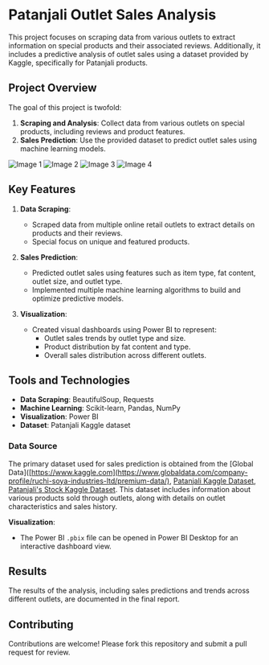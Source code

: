 

# Patanjali Outlet Sales Analysis

This project focuses on scraping data from various outlets to extract information on special products and their associated reviews. Additionally, it includes a predictive analysis of outlet sales using a dataset provided by Kaggle, specifically for Patanjali products.

## Project Overview

The goal of this project is twofold:
1. **Scraping and Analysis**: Collect data from various outlets on special products, including reviews and product features.
2. **Sales Prediction**: Use the provided dataset to predict outlet sales using machine learning models.

![Image 1](https://encrypted-tbn0.gstatic.com/images?q=tbn:ANd9GcSAttfNj723b1QXE8IavHD_f7ApvvLPzNLcvg&s)
![Image 2](https://encrypted-tbn0.gstatic.com/images?q=tbn:ANd9GcSAttfNj723b1QXE8IavHD_f7ApvvLPzNLcvg&s)
![Image 3](https://encrypted-tbn0.gstatic.com/images?q=tbn:ANd9GcSAttfNj723b1QXE8IavHD_f7ApvvLPzNLcvg&s)
![Image 4](https://encrypted-tbn0.gstatic.com/images?q=tbn:ANd9GcSAttfNj723b1QXE8IavHD_f7ApvvLPzNLcvg&s)

## Key Features

1. **Data Scraping**:
   - Scraped data from multiple online retail outlets to extract details on products and their reviews.
   - Special focus on unique and featured products.

2. **Sales Prediction**:
   - Predicted outlet sales using features such as item type, fat content, outlet size, and outlet type.
   - Implemented multiple machine learning algorithms to build and optimize predictive models.

3. **Visualization**:
   - Created visual dashboards using Power BI to represent:
     - Outlet sales trends by outlet type and size.
     - Product distribution by fat content and type.
     - Overall sales distribution across different outlets.


## Tools and Technologies

- **Data Scraping**: BeautifulSoup, Requests
- **Machine Learning**: Scikit-learn, Pandas, NumPy
- **Visualization**: Power BI
- **Dataset**: Patanjali Kaggle dataset


### Data Source

The primary dataset used for sales prediction is obtained from the [Global Data]([https://www.kaggle.com](https://www.globaldata.com/company-profile/ruchi-soya-industries-ltd/premium-data/),  [Patanjali Kaggle Dataset](https://www.kaggle.com),  [Patanjali's Stock Kaggle Dataset]([https://www.kaggle.com](https://www.kaggle.com/datasets/nitirajkulkarni/patanjali-ns-stock-performance)). This dataset includes information about various products sold through outlets, along with details on outlet characteristics and sales history.



**Visualization**:
   - The Power BI `.pbix` file can be opened in Power BI Desktop for an interactive dashboard view.

## Results

The results of the analysis, including sales predictions and trends across different outlets, are documented in the final report. 

## Contributing

Contributions are welcome! Please fork this repository and submit a pull request for review.

